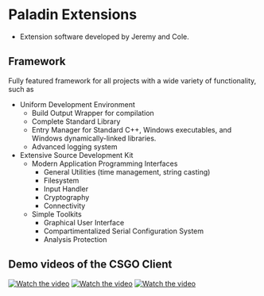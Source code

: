 # Paladin Extensions
- Extension software developed by Jeremy and Cole.

## Framework
Fully featured framework for all projects with a wide variety of functionality, such as
- Uniform Development Environment
  - Build Output Wrapper for compilation
  - Complete Standard Library
  - Entry Manager for Standard C++, Windows executables, and Windows dynamically-linked libraries.
  - Advanced logging system
- Extensive Source Development Kit
  - Modern Application Programming Interfaces
    - General Utilities (time management, string casting)
    - Filesystem
    - Input Handler
    - Cryptography
    - Connectivity
  - Simple Toolkits
    - Graphical User Interface
    - Compartimentalized Serial Configuration System
    - Analysis Protection

## Demo videos of the CSGO Client

[![Watch the video](https://img.youtube.com/vi/jjklqj_Rhf4/maxresdefault.jpg)](https://youtu.be/jjklqj_Rhf4)
[![Watch the video](https://img.youtube.com/vi/CZ7GNl6aNF8/maxresdefault.jpg)](https://youtu.be/CZ7GNl6aNF8)
[![Watch the video](https://img.youtube.com/vi/Q-2Wshil1fk/maxresdefault.jpg)](https://youtu.be/Q-2Wshil1fk)
